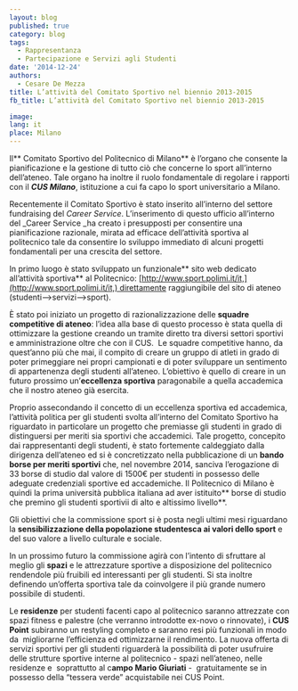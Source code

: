 ```yaml
---
layout: blog
published: true
category: blog
tags:
  - Rappresentanza
  - Partecipazione e Servizi agli Studenti
date: '2014-12-24'
authors:
  - Cesare De Mezza
title: L’attività del Comitato Sportivo nel biennio 2013-2015
fb_title: L’attività del Comitato Sportivo nel biennio 2013-2015

image: 
lang: it
place: Milano
---
```


Il** Comitato Sportivo del Politecnico di Milano** è l’organo che consente la pianificazione e la gestione di tutto ciò che concerne lo sport all’interno dell’ateneo. Tale organo ha inoltre il ruolo fondamentale di regolare i rapporti con il _**CUS Milano**_, istituzione a cui fa capo lo sport universitario a Milano.

Recentemente il Comitato Sportivo è stato inserito all’interno del settore fundraising del _Career Service_. L’inserimento di questo ufficio all’interno del _Career Service _ha creato i presupposti per consentire una pianificazione razionale, mirata ad efficace dell’attività sportiva al politecnico tale da consentire lo sviluppo immediato di alcuni progetti fondamentali per una crescita del settore.

In primo luogo è stato sviluppato un funzionale** sito web dedicato all’attività sportiva** al Politecnico: [http://www.sport.polimi.it/it,](http://www.sport.polimi.it/it,) direttamente raggiungibile del sito di ateneo (studenti⟶servizi⟶sport).

È stato poi iniziato un progetto di razionalizzazione delle **squadre competitive di ateneo**: l’idea alla base di questo processo è stata quella di ottimizzare la gestione creando un tramite diretto tra diversi settori sportivi e amministrazione oltre che con il CUS.  Le squadre competitive hanno, da quest’anno più che mai, il compito di creare un gruppo di atleti in grado di poter primeggiare nei propri campionati e di poter sviluppare un sentimento di appartenenza degli studenti all’ateneo. L’obiettivo è quello di creare in un futuro prossimo un’**eccellenza sportiva** paragonabile a quella accademica che il nostro ateneo già esercita. 

Proprio assecondando il concetto di un eccellenza sportiva ed accademica, l’attività politica per gli studenti svolta all’interno del Comitato Sportivo ha riguardato in particolare un progetto che premiasse gli studenti in grado di distinguersi per meriti sia sportivi che accademici. Tale progetto, concepito dai rappresentanti degli studenti, è stato fortemente caldeggiato dalla dirigenza dell’ateneo ed si è concretizzato nella pubblicazione di un **bando borse per meriti sportivi** che, nel novembre 2014, sanciva l’erogazione di 33 borse di studio dal valore di 1500€ per studenti in possesso delle adeguate credenziali sportive ed accademiche. Il Politecnico di Milano è quindi la prima università pubblica italiana ad aver istituito** borse di studio che premino gli studenti sportivii di alto e altissimo livello**.

Gli obiettivi che la commissione sport si è posta negli ultimi mesi riguardano la **sensibilizzazione della popolazione studentesca ai valori dello sport** e del suo valore a livello culturale e sociale. 

In un prossimo futuro la commissione agirà con l’intento di sfruttare al meglio gli **spazi** e le attrezzature sportive a disposizione del politecnico rendendole più fruibili ed interessanti per gli studenti. Si sta inoltre definendo un’offerta sportiva tale da coinvolgere il più grande numero possibile di studenti.

Le **residenze** per studenti facenti capo al politecnico saranno attrezzate con spazi fitness e palestre (che verranno introdotte ex-novo o rinnovate), i **CUS Point** subiranno un restyling completo e saranno resi più funzionali in modo da  migliorarne l’efficienza ed ottimizzarne il rendimento. La nuova offerta di servizi sportivi per gli studenti riguarderà la possibilità di poter usufruire delle strutture sportive interne al politecnico - spazi nell’ateneo, nelle residenze e  soprattutto al c**ampo Mario Giuriati** -  gratuitamente se in possesso della “tessera verde” acquistabile nei CUS Point.
